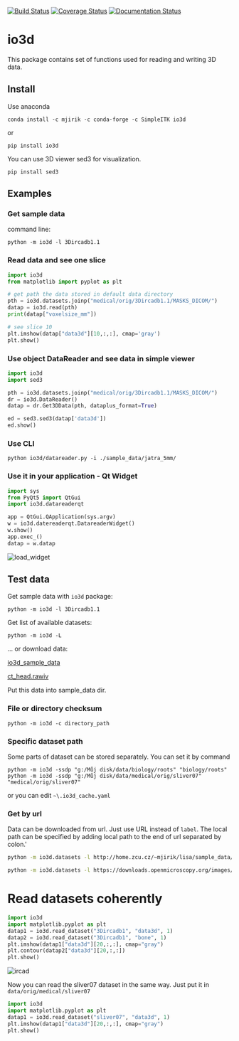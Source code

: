 [![Build Status](https://travis-ci.org/mjirik/io3d.svg?branch=master)](https://travis-ci.org/mjirik/io3d)
[![Coverage Status](https://coveralls.io/repos/mjirik/io3d/badge.svg?branch=master)](https://coveralls.io/r/mjirik/io3d?branch=master)
[![Documentation Status](https://readthedocs.org/projects/io3d/badge/?version=latest)](http://io3d.readthedocs.io/en/latest/?badge=latest)

# io3d

This package contains set of functions used for reading and writing 3D data.

## Install

Use anaconda 

```shell
conda install -c mjirik -c conda-forge -c SimpleITK io3d
```

or

```shell
pip install io3d
```

You can use 3D viewer sed3 for visualization.

```shell
pip install sed3
```

## Examples


### Get sample data

command line:
```shell
python -m io3d -l 3Dircadb1.1
```

### Read data and see one slice

```python
import io3d
from matplotlib import pyplot as plt

# get path the data stored in default data directory
pth = io3d.datasets.joinp("medical/orig/3Dircadb1.1/MASKS_DICOM/")
datap = io3d.read(pth)
print(datap["voxelsize_mm"])

# see slice 10
plt.imshow(datap["data3d"][10,:,:], cmap='gray')
plt.show()
```

### Use object DataReader and see data in simple viewer

```python
import io3d
import sed3

pth = io3d.datasets.joinp("medical/orig/3Dircadb1.1/MASKS_DICOM/")
dr = io3d.DataReader()
datap = dr.Get3DData(pth, dataplus_format=True)

ed = sed3.sed3(datap['data3d'])
ed.show()
```

### Use CLI

```shell
python io3d/datareader.py -i ./sample_data/jatra_5mm/
```

### Use it in your application - Qt Widget

```python
import sys
from PyQt5 import QtGui
import io3d.datareaderqt

app = QtGui.QApplication(sys.argv)    
w = io3d.datereaderqt.DatareaderWidget()
w.show()
app.exec_()
datap = w.datap
```

![load_widget](imgs/load_widget.png)


## Test data

Get sample data with `io3d` package:

```shell
python -m io3d -l 3Dircadb1.1
```

Get list of available datasets:

```shell
python -m io3d -L
```

... or download data:

[io3d_sample_data](http://147.228.240.61/queetech/sample-extra-data/io3d_sample_data.zip)

[ct_head.rawiv](http://mgltools.scripps.edu/downloads/tars/releases/DocTars/DOCPACKS/Vision/doc/Tutorial/headandslice/ct_head.rawiv)

Put this data into sample_data dir.


### File or directory checksum

```shell
python -m io3d -c directory_path
```


### Specific dataset path

Some parts of dataset can be stored separately. 
You can set it by command

```shell
python -m io3d -ssdp "g:/Můj disk/data/biology/roots" "biology/roots"
python -m io3d -ssdp "g:/Můj disk/data/medical/orig/sliver07" "medical/orig/sliver07"
```

or you can edit `~\.io3d_cache.yaml`


### Get by url

Data can be downloaded from url. Just use URL instead of `label`.
The local path can be specified by adding local path to the end of url separated by colon.'

```bash
python -m io3d.datasets -l http://home.zcu.cz/~mjirik/lisa/sample_data/biodur_sample.zip:biodur_sample/
```
```bash
python -m io3d.datasets -l https://downloads.openmicroscopy.org/images/OME-TIFF/2016-06/bioformats-artificial/time-series.ome.tif:biology/orig/roots
```



# Read datasets coherently


```python
import io3d
import matplotlib.pyplot as plt
datap1 = io3d.read_dataset("3Dircadb1", "data3d", 1)
datap2 = io3d.read_dataset("3Dircadb1", "bone", 1)
plt.imshow(datap1["data3d"][20,:,:], cmap="gray")
plt.contour(datap2["data3d"][20,:,:])
plt.show()
```

![ircad](imgs/ircadb01.png)

Now you can read the sliver07 dataset in the same way. Just put it in `data/orig/medical/sliver07`

```python
import io3d
import matplotlib.pyplot as plt
datap1 = io3d.read_dataset("sliver07", "data3d", 1)
plt.imshow(datap1["data3d"][20,:,:], cmap="gray")
plt.show()
```

